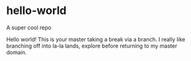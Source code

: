 # hello-world
A super cool repo

Hello world!
This is your master taking a break via a branch. I really like branching off into la-la lands, explore before returning to my master domain.
